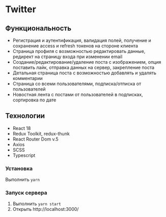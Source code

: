 # Twitter

## Функциональность
- Регистрация и аутентификация, валидация полей, получение и сохранение access и refresh токенов на стороне клиента
- Страница профиля с возможностью редактировать данные, редирект на страницу входа при изменении email
- Создание/редактирование/удаление поста с изображением, опция поставить лайк, отправка данных на сервер, закрепление поста
- Детальная страница поста с возможностью добавлять и удалять комментарии
- Страница со всеми пользователями, подписка/отписка от пользователей
- Новостная лента с постами от пользователей в подписках, сортировка по дате

## Технологии
- React 18
- Redux Toolkit, redux-thunk
- React Router Dom v.5
- Axios
- SCSS
- Typescript

### Установка
Выполнить `yarn`

### Запуск сервера
1. Выполнить `yarn start`
2. Открыть http://localhost:3000/
